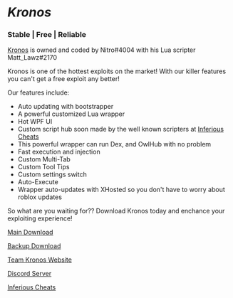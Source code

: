 # *Kronos*
### Stable | Free | Reliable
[Kronos](https://www.teamkronos.tk) is owned and coded by Nitro#4004 with his Lua scripter Matt_Lawz#2170


Kronos is one of the hottest exploits on the market! With our killer features you can't get a free exploit any better!

Our features include:
* Auto updating with bootstrapper
* A powerful customized Lua wrapper
* Hot WPF UI
* Custom script hub soon made by the well known scripters at [Inferious Cheats](https://inferiouscheats.cf)
* This powerful wrapper can run Dex, and OwlHub with no problem
* Fast execution and injection
* Custom Multi-Tab
* Custom Tool Tips
* Custom settings switch
* Auto-Execute
* Wrapper auto-updates with XHosted so you don't have to worry about roblox updates

So what are you waiting for?? Download Kronos today and enchance your exploiting experience!

[Main Download](https://xploit.club)

[Backup Download](https://www.teamkronos.tk/)

[Team Kronos Website](https://www.teamkronos.tk/)

[Discord Server](https://discord.gg/AkYfnMJ)

[Inferious Cheats](https://inferiouscheats.cf/)
